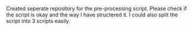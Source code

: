 Created seperate repository for the pre-processing script. Please check if the script is okay and the way I have structered it. I could also split the script into 3 scripts easily.
